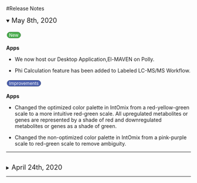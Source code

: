 #Release Notes

<details open>
  <summary><font size="+1">May 8th, 2020</font></summary>
  <br>
<a href="#" class="button">New</a>

  <b>Apps</b>
  
  
  <ul>
  <li>We now host our Desktop Application,El-MAVEN on Polly.</li>
  </ul>

  <ul>
  <li>Phi Calculation feature has been added to Labeled LC-MS/MS Workflow.</li>
  </ul> 

<a href="#" class="w3-button">Improvements</a>

<style>
.w3-button {
  background-color: #4c61af;
  border: 1px solid #364574;
  border-radius: 70px;
  color: white;
  padding: 0px 5px;
  text-align: center;
  text-decoration: none;
  display: inline-block;
  font-size: 12px;
  margin: 4px 2px;
  cursor: pointer;
}

</style>

  <b>Apps</b>
  
  <ul>
  <li>Changed the optimized color palette in IntOmix from a red-yellow-green scale to a more intuitive red-green scale. All upregulated metabolites or genes are represented by a shade of red and downregulated metabolites or genes as a shade of green.</li>
  </ul> 

  <ul>
  <li>Changed the non-optimized color palette in IntOmix from a pink-purple scale to red-green scale to remove ambiguity.</li>
  </ul> 

</details>  

<hr>
<br />

<details close>
  <summary><font size="+1">April 24th, 2020</font></summary>
  <br>
<a href="#" class="button">New</a>

<style>

.button {
  background-color: #4CAF50;
  border: 1px solid #367437;
  border-radius: 70px;
  color: white;
  padding: 0px 5px;
  text-align: center;
  text-decoration: none;
  display: inline-block;
  font-size: 12px;
  margin: 4px 2px;
  cursor: pointer;
}
</style>



  <b>Data Lake</b>
  
  <ul>
  <li>Added a data lake for COVID-19.</li>
  </ul> 
</details>  

<hr>

<br />


